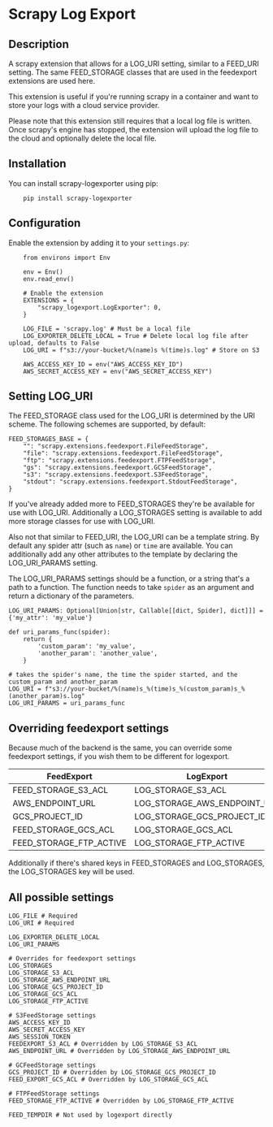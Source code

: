 
# Scrapy Log Export

## Description
A scrapy extension that allows for a LOG_URI setting, similar to a FEED_URI setting.
The same FEED_STORAGE classes that are used in the feedexport extensions are used here.

This extension is useful if you're running scrapy in a container and want to store your logs with a cloud service provider.

Please note that this extension still requires that a local log file is written. Once scrapy's engine has stopped, the extension will upload the log file to the cloud and optionally delete the local file.

## Installation
You can install scrapy-logexporter using pip:
```
    pip install scrapy-logexporter
```

## Configuration

Enable the extension by adding it to your `settings.py`:
```
    from environs import Env

    env = Env()  
    env.read_env() 

    # Enable the extension
    EXTENSIONS = {
        "scrapy_logexport.LogExporter": 0,
    }

    LOG_FILE = 'scrapy.log' # Must be a local file
    LOG_EXPORTER_DELETE_LOCAL = True # Delete local log file after upload, defaults to False
    LOG_URI = f"s3://your-bucket/%(name)s %(time)s.log" # Store on S3
    
    AWS_ACCESS_KEY_ID = env("AWS_ACCESS_KEY_ID")
    AWS_SECRET_ACCESS_KEY = env("AWS_SECRET_ACCESS_KEY")

```

## Setting LOG_URI

The FEED_STORAGE class used for the LOG_URI is determined by the URI scheme. The following schemes are supported, by default:

```
FEED_STORAGES_BASE = {
    "": "scrapy.extensions.feedexport.FileFeedStorage",
    "file": "scrapy.extensions.feedexport.FileFeedStorage",
    "ftp": "scrapy.extensions.feedexport.FTPFeedStorage",
    "gs": "scrapy.extensions.feedexport.GCSFeedStorage",
    "s3": "scrapy.extensions.feedexport.S3FeedStorage",
    "stdout": "scrapy.extensions.feedexport.StdoutFeedStorage",
}
```
If you've already added more to FEED_STORAGES they're be available for use with LOG_URI.
Additionally a LOG_STORAGES setting is available to add more storage classes for use with LOG_URI.

Also not that similar to FEED_URI, the LOG_URI can be a template string. By default
any spider attr (such as `name`) or `time` are available. You can additionally 
add any other attributes to the template by declaring the LOG_URI_PARAMS setting.

The LOG_URI_PARAMS settings should be a function, or a string that's a path to a function.
The function needs to take `spider` as an argument and return a dictionary of the parameters.

```
LOG_URI_PARAMS: Optional[Union[str, Callable[[dict, Spider], dict]]] = {'my_attr': 'my_value'}

def uri_params_func(spider):
    return {
        'custom_param': 'my_value',
        'another_param': 'another_value',
    }

# takes the spider's name, the time the spider started, and the custom_param and another_param
LOG_URI = f"s3://your-bucket/%(name)s_%(time)s_%(custom_param)s_%(another_param)s.log"
LOG_URI_PARAMS = uri_params_func

```

## Overriding feedexport settings

Because much of the backend is the same, you can override some feedexport settings, if you wish them to be different for logexport.

| FeedExport              | LogExport                       |
| ----------------------- | ------------------------------- |
| FEED_STORAGE_S3_ACL     | LOG_STORAGE_S3_ACL              |
| AWS_ENDPOINT_URL        | LOG_STORAGE_AWS_ENDPOINT_URL    |
| GCS_PROJECT_ID          | LOG_STORAGE_GCS_PROJECT_ID      |
| FEED_STORAGE_GCS_ACL    | LOG_STORAGE_GCS_ACL             |
| FEED_STORAGE_FTP_ACTIVE | LOG_STORAGE_FTP_ACTIVE          |


Additionally if there's shared keys in FEED_STORAGES and LOG_STORAGES, the LOG_STORAGES key will be used.

## All possible settings

```
LOG_FILE # Required
LOG_URI # Required

LOG_EXPORTER_DELETE_LOCAL
LOG_URI_PARAMS

# Overrides for feedexport settings
LOG_STORAGES
LOG_STORAGE_S3_ACL
LOG_STORAGE_AWS_ENDPOINT_URL
LOG_STORAGE_GCS_PROJECT_ID
LOG_STORAGE_GCS_ACL
LOG_STORAGE_FTP_ACTIVE

# S3FeedStorage settings
AWS_ACCESS_KEY_ID
AWS_SECRET_ACCESS_KEY
AWS_SESSION_TOKEN
FEEDEXPORT_S3_ACL # Overridden by LOG_STORAGE_S3_ACL
AWS_ENDPOINT_URL # Overridden by LOG_STORAGE_AWS_ENDPOINT_URL

# GCFeedStorage settings
GCS_PROJECT_ID # Overridden by LOG_STORAGE_GCS_PROJECT_ID
FEED_EXPORT_GCS_ACL # Overridden by LOG_STORAGE_GCS_ACL

# FTPFeedStorage settings
FEED_STORAGE_FTP_ACTIVE # Overridden by LOG_STORAGE_FTP_ACTIVE

FEED_TEMPDIR # Not used by logexport directly
```